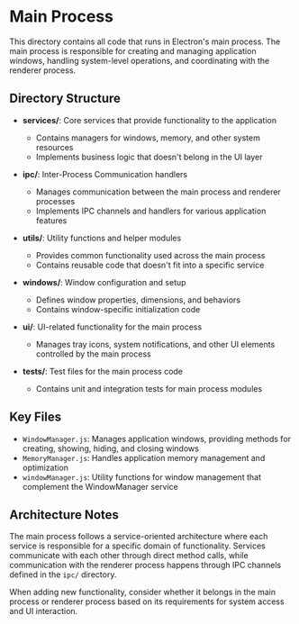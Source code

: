 # Main Process

This directory contains all code that runs in Electron's main process. The main process is responsible for creating and managing application windows, handling system-level operations, and coordinating with the renderer process.

## Directory Structure

- **services/**: Core services that provide functionality to the application
  - Contains managers for windows, memory, and other system resources
  - Implements business logic that doesn't belong in the UI layer

- **ipc/**: Inter-Process Communication handlers
  - Manages communication between the main process and renderer processes
  - Implements IPC channels and handlers for various application features

- **utils/**: Utility functions and helper modules
  - Provides common functionality used across the main process
  - Contains reusable code that doesn't fit into a specific service

- **windows/**: Window configuration and setup
  - Defines window properties, dimensions, and behaviors
  - Contains window-specific initialization code

- **ui/**: UI-related functionality for the main process
  - Manages tray icons, system notifications, and other UI elements controlled by the main process

- **__tests__/**: Test files for the main process code
  - Contains unit and integration tests for main process modules

## Key Files

- `WindowManager.js`: Manages application windows, providing methods for creating, showing, hiding, and closing windows
- `MemoryManager.js`: Handles application memory management and optimization
- `windowManager.js`: Utility functions for window management that complement the WindowManager service

## Architecture Notes

The main process follows a service-oriented architecture where each service is responsible for a specific domain of functionality. Services communicate with each other through direct method calls, while communication with the renderer process happens through IPC channels defined in the `ipc/` directory.

When adding new functionality, consider whether it belongs in the main process or renderer process based on its requirements for system access and UI interaction. 